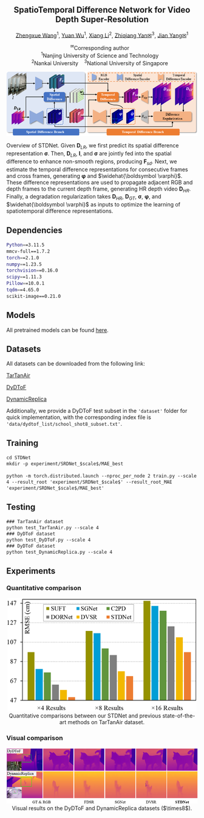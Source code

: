 <h2 align="center"> SpatioTemporal Difference Network for Video Depth Super-Resolution </h2>

<p align="center"><a href="https://scholar.google.com/citations?user=VogTuQkAAAAJ&hl=zh-CN">Zhengxue Wang</a><sup>1</sup>, 
<a href="https://scholar.google.com.hk/citations?user=VoIgY38AAAAJ&hl=zh-CN">Yuan Wu</a><sup>1</sup>,
<a href="https://implus.github.io/">Xiang Li</a><sup>2</sup>,
  <a href="https://yanzq95.github.io/">Zhiqiang Yan✉</a><sup>3</sup>, 
<a href="https://scholar.google.com/citations?user=6CIDtZQAAAAJ&hl=zh-CN">Jian Yang✉</a><sup>1</sup>  <!--&Dagger;-->
</p>

<p align="center">
  <sup>✉</sup>Corresponding author&nbsp;&nbsp;&nbsp;<br>
  <sup>1</sup>Nanjing University of Science and Technology&nbsp;&nbsp;&nbsp;
  <br>
  <sup>2</sup>Nankai University&nbsp;&nbsp;&nbsp;
  <sup>3</sup>National University of Singapore&nbsp;&nbsp;&nbsp;
</p>


<p align="center">
<img src="Figs/Pipeline.PNG", width="850"/>
</p>

Overview of STDNet. Given $\boldsymbol D_{LR}$, we first predict its spatial difference representation $\boldsymbol \sigma$. Then, $\boldsymbol D_{LR}$, $\boldsymbol I$, and $\boldsymbol \sigma$ are jointly fed into the spatial difference to enhance non-smooth regions, producing $\boldsymbol F_{sd}$. Next, we estimate the temporal difference representations for consecutive frames and cross frames, generating $\boldsymbol \varphi$ and $\widehat{\boldsymbol \varphi}$. These difference representations are used to propagate adjacent RGB and depth frames to the current depth frame, generating HR depth video $\boldsymbol D_{HR}$. Finally, a degradation regularization takes $\boldsymbol D_{HR}$, $\boldsymbol D_{GT}$, $\boldsymbol \sigma$, $\boldsymbol \varphi$, and $\widehat{\boldsymbol \varphi}$ as inputs to optimize the learning of spatiotemporal difference representations.


## Dependencies

```bash
Python==3.11.5
mmcv-full==1.7.2
torch==2.1.0
numpy==1.23.5 
torchvision==0.16.0
scipy==1.11.3
Pillow==10.0.1
tqdm==4.65.0
scikit-image==0.21.0
```

## Models
All pretrained models can be found <a href="https://drive.google.com/drive/folders/14MsOiHI2xIJ9w07hI-xrsX_1fHvoAAhq?usp=sharing">here</a>.

## Datasets
All datasets can be downloaded from the following link:

[TarTanAir](https://github.com/castacks/tartanair_tools)

[DyDToF](https://github.com/facebookresearch/DVSR/)

[DynamicReplica](https://dynamic-stereo.github.io/)

Additionally, we provide a DyDToF test subset in the ``'dataset'`` folder for quick implementation, with the corresponding index file is ``'data/dydtof_list/school_shot8_subset.txt'``.

## Training

```
cd STDNet
mkdir -p experiment/SRDNet_$scale$/MAE_best

python -m torch.distributed.launch --nproc_per_node 2 train.py --scale 4 --result_root 'experiment/SRDNet_$scale$' --result_root_MAE 'experiment/SRDNet_$scale$/MAE_best'
```

## Testing

```
### TarTanAir dataset
python test_TarTanAir.py --scale 4
### DyDToF dataset
python test_DyDToF.py --scale 4
### DyDToF dataset
python test_DynamicReplica.py --scale 4
```

## Experiments

### Quantitative comparison

<p align="center">
<img src="Figs/qc.png", width="500"/>
<br>
Quantitative comparisons between our STDNet and previous state-of-the-art methods on TarTanAir dataset.
</p>



### Visual comparison

<p align="center">
<img src="Figs/visual.png", width="900"/>
<br>
Visual results on the DyDToF and DynamicReplica datasets ($\times8$).
</p>
